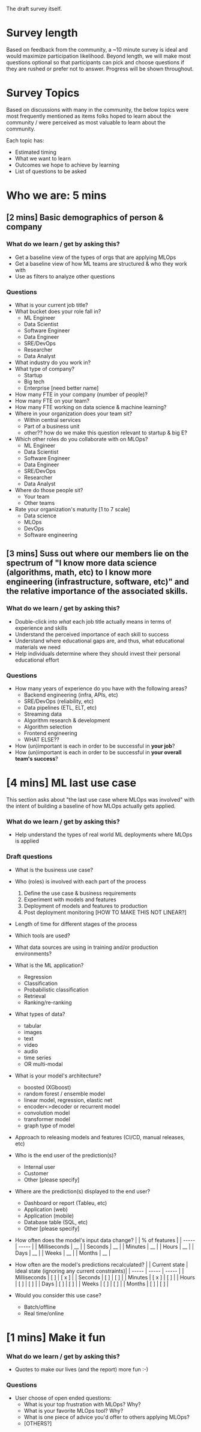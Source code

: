 The draft survey itself.

# Survey length
Based on feedback from the community, a ~10 minute survey is ideal and would maximize participation likelihood.  Beyond length, we will make most questions optional so that participants can pick and choose questions if they are rushed or prefer not to answer.  Progress will be shown throughout.

# Survey Topics
Based on discussions with many in the community, the below topics were most frequently mentioned as items folks hoped to learn about the community / were perceived as most valuable to learn about the community.

Each topic has:
* Estimated timing
* What we want to learn
* Outcomes we hope to achieve by learning
* List of questions to be asked

# Who we are: 5 mins
## [2 mins] Basic demographics of person & company 
### What do we learn / get by asking this?
* Get a baseline view of the types of orgs that are applying MLOps
* Get a baseline view of how ML teams are structured & who they work with
* Use as filters to analyze other questions
### Questions
* What is your current job title?
* What bucket does your role fall in?
    * ML Engineer
    * Data Scientist
    * Software Engineer
    * Data Engineer
    * SRE/DevOps
    * Researcher
    * Data Analyst
* What industry do you work in?
* What type of company?
    * Startup
    * Big tech
    * Enterprise [need better name]
* How many FTE in your company (number of people)?
* How many FTE on your team?
* How many FTE working on data science & machine learning?
* Where in your organization does your team sit?
    * Within central services
    * Part of a business unit
    * other??  how do we make this question relevant to startup & big E?
* Which other roles do you collaborate with on MLOps?
    * ML Engineer
    * Data Scientist
    * Software Engineer
    * Data Engineer
    * SRE/DevOps
    * Researcher
    * Data Analyst
* Where do those people sit?
    * Your team
    * Other teams
* Rate your organization's maturity [1 to 7 scale]
    * Data science
    * MLOps
    * DevOps 
    * Software engineering

## [3 mins] Suss out where our members lie on the spectrum of "I know more data science (algorithms, math, etc) to I know more engineering (infrastructure, software, etc)" and the relative importance of the associated skills.

### What do we learn / get by asking this?
* Double-click into *what* each job title actually means in terms of experience and skills
* Understand the perceived importance of each skill to success
* Understand where educational gaps are, and thus, what educational materials we need
* Help individuals determine where they should invest their personal educational effort

### Questions
* How many years of experience do you have with the following areas?
    * Backend engineering (infra, APIs, etc)
    * SRE/DevOps (reliability, etc)
    * Data pipelines (ETL, ELT, etc)
    * Streaming data
    * Algorithm research & development
    * Algorithm selection
    * Frontend engineering
    * WHAT ELSE??
* How (un)important is each in order to be successful in __your job__?
* How (un)important is each in order to be successful in __your overall team's success__?
# [4 mins] ML last use case

This section asks about "the last use case where MLOps was involved" with the intent of building a baseline of how MLOps actually gets applied.

### What do we learn / get by asking this?
* Help understand the types of real world ML deployments where MLOps is applied

### Draft questions
* What is the business use case?
* Who (roles) is involved with each part of the process
    1) Define the use case & business requirements
    2) Experiment with models and features
    3) Deployment of models and features to production
    4) Post deployment monitoring
    [HOW TO MAKE THIS NOT LINEAR?]
* Length of time for different stages of the process
* Which tools are used?
* What data sources are using in training and/or production environments?
* What is the ML application?
    * Regression
	* Classification
	* Probabilistic classification
	* Retrieval
	* Ranking/re-ranking
* What types of data?
    * tabular
    * images
    * text
    * video
    * audio
    * time series
    * OR multi-modal
* What is your model's architecture?
    * boosted (XGboost)
    * random forest / ensemble model
    * linear model, regression, elastic net
    * encoder<>decoder or recurrent model
    * convolution model
    * transformer model
    * graph type of model
* Approach to releasing models and features (CI/CD, manual releases, etc)
* Who is the end user of the prediction(s)?
    * Internal user
    * Customer
    * Other [please specify]
* Where are the prediction(s) displayed to the end user?
    * Dashboard or report (Tableu, etc)
    * Application (web)
    * Application (mobile)
    * Database table (SQL, etc)
    * Other [please specify]
* How often does the model's input data change? 
| | % of features |
| ----- | ----- | 
| Milliseconds | __ |
| Seconds | __ |
| Minutes | __ |
| Hours | __ |
| Days | __ | 
| Weeks | __ |
| Months | __ | 

* How often are the model's predictions recalculated?
| | Current state | Ideal state (ignoring any current constraints)|
| ----- | ----- | ----- | 
| Milliseconds | [  ] | [ x ] |
| Seconds | [  ] | [  ] |
| Minutes | [ x ] | [  ] |
| Hours | [  ] | [  ] |
| Days | [  ] | [  ] |
| Weeks | [  ] | [  ] |
| Months | [  ] | [  ] |

* Would you consider this use case?
    * Batch/offline
    * Real time/online

# [1 mins] Make it fun

### What do we learn / get by asking this?
* Quotes to make our lives (and the report) more fun :-)

### Questions
* User choose of open ended questions:
    * What is your top frustration with MLOps?  Why?
    * What is your favorite MLOps tool?  Why?
    * What is one piece of advice you'd offer to others applying MLOps?
    * [OTHERS?]



